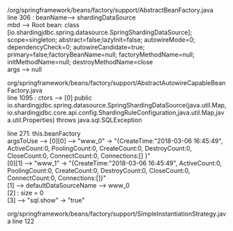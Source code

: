 /org/springframework/beans/factory/support/AbstractBeanFactory.java     
line 306 : beanName--> shardingDataSource     
           mbd --> Root bean: class [io.shardingjdbc.spring.datasource.SpringShardingDataSource]; scope=singleton; abstract=false;lazyInit=false; autowireMode=0; dependencyCheck=0; autowireCandidate=true; primary=false;factoryBeanName=null; factoryMethodName=null; initMethodName=null; destroyMethodName=close     
           args --> null  

org/springframework/beans/factory/support/AbstractAutowireCapableBeanFactory.java     
line 1095 : ctors --> [0] public io.shardingjdbc.spring.datasource.SpringShardingDataSource(java.util.Map,io.shardingjdbc.core.api.config.ShardingRuleConfiguration,java.util.Map,java.util.Properties) throws java.sql.SQLException     

line 271: this.beanFactory     
          argsToUse --> [0][0] --> "www_0" -> "{CreateTime:"2018-03-06 16:45:49", ActiveCount:0, PoolingCount:0, CreateCount:0, DestroyCount:0, CloseCount:0, ConnectCount:0, Connections:[] }"     
          [0][1] --> "www_1" -> "{CreateTime:"2018-03-06 16:45:49", ActiveCount:0, PoolingCount:0, CreateCount:0, DestroyCount:0, CloseCount:0, ConnectCount:0, Connections:[]}"     
          [1] --> defaultDataSourceName --> www_0     
          [2] : size = 0     
          [3] --> "sql.show" -> "true"     

org/springframework/beans/factory/support/SimpleInstantiationStrategy.java
line 122
